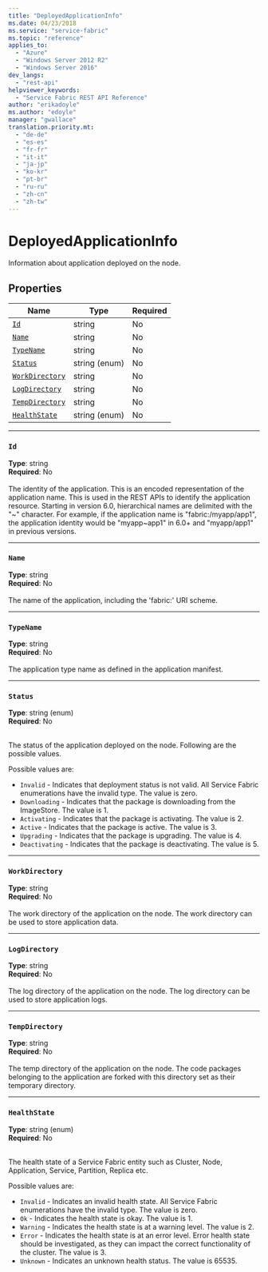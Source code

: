 ```yaml
---
title: "DeployedApplicationInfo"
ms.date: 04/23/2018
ms.service: "service-fabric"
ms.topic: "reference"
applies_to: 
  - "Azure"
  - "Windows Server 2012 R2"
  - "Windows Server 2016"
dev_langs: 
  - "rest-api"
helpviewer_keywords: 
  - "Service Fabric REST API Reference"
author: "erikadoyle"
ms.author: "edoyle"
manager: "gwallace"
translation.priority.mt: 
  - "de-de"
  - "es-es"
  - "fr-fr"
  - "it-it"
  - "ja-jp"
  - "ko-kr"
  - "pt-br"
  - "ru-ru"
  - "zh-cn"
  - "zh-tw"
---
```

# DeployedApplicationInfo

Information about application deployed on the node.

## Properties
| Name | Type | Required |
| --- | --- | --- |
| [`Id`](#id) | string | No |
| [`Name`](#name) | string | No |
| [`TypeName`](#typename) | string | No |
| [`Status`](#status) | string (enum) | No |
| [`WorkDirectory`](#workdirectory) | string | No |
| [`LogDirectory`](#logdirectory) | string | No |
| [`TempDirectory`](#tempdirectory) | string | No |
| [`HealthState`](#healthstate) | string (enum) | No |

____
### `Id`
__Type__: string <br/>
__Required__: No<br/>
<br/>
The identity of the application. This is an encoded representation of the application name. This is used in the REST APIs to identify the application resource.
Starting in version 6.0, hierarchical names are delimited with the "\~" character. For example, if the application name is "fabric:/myapp/app1",
the application identity would be "myapp\~app1" in 6.0+ and "myapp/app1" in previous versions.


____
### `Name`
__Type__: string <br/>
__Required__: No<br/>
<br/>
The name of the application, including the 'fabric:' URI scheme.

____
### `TypeName`
__Type__: string <br/>
__Required__: No<br/>
<br/>
The application type name as defined in the application manifest.

____
### `Status`
__Type__: string (enum) <br/>
__Required__: No<br/>
<br/>


The status of the application deployed on the node. Following are the possible values.


Possible values are: 

  - `Invalid` - Indicates that deployment status is not valid. All Service Fabric enumerations have the invalid type. The value is zero.
  - `Downloading` - Indicates that the package is downloading from the ImageStore. The value is 1.
  - `Activating` - Indicates that the package is activating. The value is 2.
  - `Active` - Indicates that the package is active. The value is 3.
  - `Upgrading` - Indicates that the package is upgrading. The value is 4.
  - `Deactivating` - Indicates that the package is deactivating. The value is 5.



____
### `WorkDirectory`
__Type__: string <br/>
__Required__: No<br/>
<br/>
The work directory of the application on the node. The work directory can be used to store application data.

____
### `LogDirectory`
__Type__: string <br/>
__Required__: No<br/>
<br/>
The log directory of the application on the node. The log directory can be used to store application logs.

____
### `TempDirectory`
__Type__: string <br/>
__Required__: No<br/>
<br/>
The temp directory of the application on the node. The code packages belonging to the application are forked with this directory set as their temporary directory.

____
### `HealthState`
__Type__: string (enum) <br/>
__Required__: No<br/>
<br/>


The health state of a Service Fabric entity such as Cluster, Node, Application, Service, Partition, Replica etc.

Possible values are: 

  - `Invalid` - Indicates an invalid health state. All Service Fabric enumerations have the invalid type. The value is zero.
  - `Ok` - Indicates the health state is okay. The value is 1.
  - `Warning` - Indicates the health state is at a warning level. The value is 2.
  - `Error` - Indicates the health state is at an error level. Error health state should be investigated, as they can impact the correct functionality of the cluster. The value is 3.
  - `Unknown` - Indicates an unknown health status. The value is 65535.


